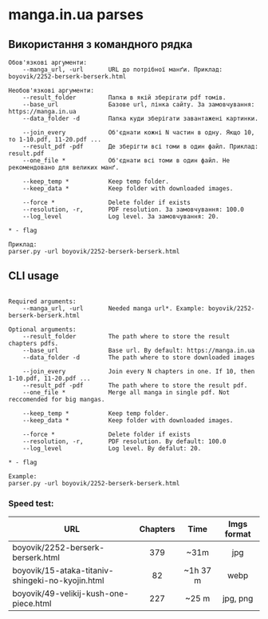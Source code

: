# manga.in.ua parses


## Використання з командного рядка

```
Обов'язкові аргументи:
    --manga_url, -url       URL до потрібної манґи. Приклад: boyovik/2252-berserk-berserk.html

Необов'язкові аргументи:
    --result_folder         Папка в якій зберігати pdf томів.
    --base_url              Базове url, лінка сайту. За замовчування: https://manga.in.ua
    --data_folder -d        Папка куди зберігати завантажені картинки.
    
    --join_every            Об'єднати кожні N частин в одну. Якщо 10, то 1-10.pdf, 11-20.pdf ...
    --result_pdf -pdf       Де зберігти всі томи в один файл. Приклад: result.pdf
    --one_file *            Об'єднати всі томи в один файл. Не рекомендовано для великих манґ.
    
    --keep_temp *           Keep temp folder.
    --keep_data *           Keep folder with downloaded images.
    
    --force *               Delete folder if exists 
    --resolution, -r,       PDF resolution. За замовчування: 100.0
    --log_level             Log level. За замовчування: 20.

* - flag

Приклад:
parser.py -url boyovik/2252-berserk-berserk.html

```

## CLI usage
```

Required arguments:
    --manga_url, -url       Needed manga url*. Example: boyovik/2252-berserk-berserk.html

Optional arguments:
    --result_folder         The path where to store the result chapters pdfs.
    --base_url              Base url. By default: https://manga.in.ua
    --data_folder -d        The path where to store downloaded images
    
    --join_every            Join every N chapters in one. If 10, then 1-10.pdf, 11-20.pdf ...
    --result_pdf -pdf       The path where to store the result pdf.
    --one_file *            Merge all manga in single pdf. Not reccomended for big mangas.
    
    --keep_temp *           Keep temp folder.
    --keep_data *           Keep folder with downloaded images.
    
    --force *               Delete folder if exists 
    --resolution, -r,       PDF resolution. By default: 100.0
    --log_level             Log level. By defalut: 20.

* - flag

Example:
parser.py -url boyovik/2252-berserk-berserk.html
```
### Speed test:

| URL                                              | Chapters |   Time   | Imgs format |
|--------------------------------------------------|:--------:|:--------:|:-----------:|
| boyovik/2252-berserk-berserk.html                |   379    |   ~31m   |     jpg     |
| boyovik/15-ataka-titaniv-shingeki-no-kyojin.html |    82    | ~1h 37 m |    webp     |
| boyovik/49-velikij-kush-one-piece.html           |   227    |  ~25 m   |  jpg, png   |
